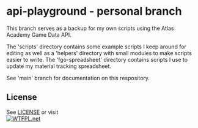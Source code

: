 # api-playground - personal branch

This branch serves as a backup for my own scripts using the Atlas Academy Game Data API.

The 'scripts' directory contains some example scripts I keep around for editing as well as a 'helpers' directory with small modules to make scripts easier to write. The 'fgo-spreadsheet' directory contains scripts I use to update my material tracking spreadsheet.

See 'main' branch for documentation on this respository.

## License

See [LICENSE](LICENSE) or visit  
[![WTFPL](http://www.wtfpl.net/wp-content/uploads/2012/12/wtfpl-badge-1.png).net](http://www.wtfpl.net/)
